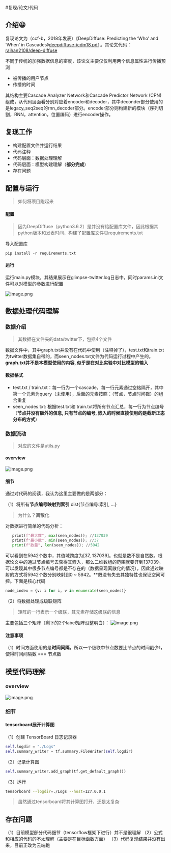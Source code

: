 #复现/论文/代码

## 介绍😀

复现论文为（ccf-b，2018年发表）《DeepDiffuse: Predicting the ‘Who’ and ‘When’  in Cascades》[deepdiffuse-icdm18.pdf](https://faculty.cc.gatech.edu/~badityap/papers/deepdiffuse-icdm18.pdf)  。其论文代码：[raihan2108/deep-diffuse](https://github.com/raihan2108/deep-diffuse)

不同于传统的加强数据信息的密度，该论文主要仅仅利用两个信息属性进行传播预测
- 被传播的用户节点
- 传播的时间

其结构主要Cascade Analyzer Network和Cascade Predictor Network (CPN)组成，从代码层面看分别对应着encoder和decoder，其中deconder部分使用的是legacy_seq2seq的rnn_decoder部分。encoder部分则构建新的模块（序列切割，RNN，attention，位置编码）进行encoder操作。

## 复现工作

- 构建配置文件并运行结果 
- 代码注释
- 代码层面：数据处理理解
- 代码层面：模型构建理解（**部分完成**）
- 存在问题

## 配置与运行

> 如何将项目跑起来
#### 配置

> 因为DeepDiffuse（python3.6.2）是并没有给配置库文件，因此根据其python版本和发表时间，构建了配置库文件见requirements.txt

导入配置库

```Shell
pip install -r requirements.txt
```

#### 运行

运行main.py模块，其结果展示在glimpse-twitter.log日志中，同时params.ini文件可以对模型的参数进行配置

![image.png](https://cdn.jsdelivr.net/gh/dream-xiaojian/DrawingBed@master/20241026094808.png)


## 数据处理代码理解

### 数据介绍

> 其数据在文件夹的data/twitter下，包括4个文件

数据文件中，其中graph.txt并没有在代码中使用（注释掉了），test.txt和train.txt为twitter数据集自带的，而seen_nodes.txt文件为代码运行过程中产生的。**graph.txt并不是本模型使用的内容, 似乎是在对比实验中对比模型的输入**

#### 数据格式

- test.txt / train.txt：每一行为一个cascade，每一行元素通过空格隔开，其中第一个元素为query（未使用），后面的元素按照：（节点，节点时间戳）的组合重复
- seen_nodes.txt: 根据test.txt和 train.txt将所有节点汇总，每一行为节点编号（**节点并没有额外的信息, 只有节点的编号, 嵌入的时候直接使用的是截断正态分布的方式**）

### 数据流动

> 对应的文件是utils.py

#### overview

![image.png](https://cdn.jsdelivr.net/gh/dream-xiaojian/DrawingBed@master/20241025200514.png)

#### 细节

通过对代码的阅读，我认为这里主要做的是两部分：

（1）将所有**节点编号映射到索引** dist{节点编号:索引, ...}

> 为什么？**离散化**

对数据进行简单的代码分析：

```python
   print(f"最大数", max(seen_nodes)); //137039
   print(f"最小数", min(seen_nodes)); //37
   print(f"数量", len(seen_nodes)); //5942
```

 可以看到在5942个数中，其值域跨度为[37, 137039]。也就是数不是自然数。根据论文中的通过节点编号去获得其嵌入，那么二维数组的范围就要开到137039。可以发现其中很多节点编号都是不存在的（数据呈现离散化的情况），因此通过映射的方式将5942个数分别映射到0 ~ 5942。**既没有失去其独特性也保证空间可控。下面是核心代码

```python
node_index = {v: i for i, v in enumerate(seen_nodes)}
```

（2）将数据处理成级联矩阵

> 矩阵的一行表示一个级联，其元素存储这级联的信息

主要包括三个矩阵（剩下的2个label矩阵没整明白）：
 ![image.png](https://cdn.jsdelivr.net/gh/dream-xiaojian/DrawingBed@master/20241025194750.png)
#### 注意事项

（1）时间方面使用的是**时间间隔**，所以一个级联中节点数要比节点的时间戳少1，使得时间间隔数 === 节点数

## 模型代码理解

### overview

![image.png](https://cdn.jsdelivr.net/gh/dream-xiaojian/DrawingBed@master/20241025204711.png)

### 细节

#### tensorboard展开计算图

（1）创建 TensorBoard 日志记录器

```python
self.logdir = "./Logs"
self.summary_writer = tf.summary.FileWriter(self.logdir)
```

（2）记录计算图

```python
self.summary_writer.add_graph(tf.get_default_graph())
```

（3）运行

```bash
tensorboard --logdir=./Logs --host=127.0.0.1   
```

> 虽然通过tensorboard将其计算图打开，还是太复杂


## 存在问题

（1）目前模型部分代码细节（tensorflow框架下进行）并不是很理解
（2）公式和相应的代码的不太理解（主要是在目标函数方面）
（3）代码复现结果并没有出来，目前正改为云端跑
